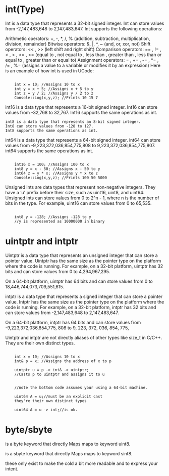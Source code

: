 # int(Type)

Int is a data type that represents a 32-bit signed integer. Int can store values from -2,147,483,648 to 2,147,483,647. Int supports the following operations:

Arithmetic operators: +, -, *, /, % (addition, subtraction, multiplication, division, remainder)
Bitwise operators: &, |, ^, ~ (and, or, xor, not)
Shift operators: << , >> (left shift and right shift)
Comparison operators: == , != , < , > , <= , >= (equal to , not equal to , less than , greater than , less than or equal to , greater than or equal to)
Assignment operators: = , += , -= , *= , /= , %= (assigns a value to a variable or modifies it by an expression)
Here is an example of how int is used in UCode:

```

    int x = 10; //Assigns 10 to x
    int y = x + 5; //Assigns x + 5 to y
    int z = y / 2; //Assigns y / 2 to z
    Console::Log(x,y,z); //Prints 10 15 7

```


int16 is a data type that represents a 16-bit signed integer. Int16 can store values from -32,768 to 32,767. Int16 supports the same operations as int.


    int8 is a data type that represents an 8-bit signed integer. 
    Int8 can store values from -128 to 127. 
    Int8 supports the same operations as int.

int64 is a data type that represents a 64-bit signed integer. int64 can store values from -9,223,372,036,854,775,808 to 9,223,372,036,854,775,807. int64 supports the same operations as int.


```

    int16 x = 100; //Assigns 100 to x
    int8 y = x - 50; //Assigns x - 50 to y
    int64 z = y * x; //Assigns y * x to z
    Console::Log(x,y,z); //Prints 100 50 5000

```


Unsigned ints are data types that represent non-negative integers. They have a ‘u’ prefix before their size, such as uint16, uint8, and uint64. Unsigned ints can store values from 0 to 2^n - 1, where n is the number of bits in the type. For example, uint16 can store values from 0 to 65,535.

```

    int8 y = -128; //Assigns -128 to y
    //y is represented as 10000000 in binary
```

# uintptr and intptr

Uintptr is a data type that represents an unsigned integer that can store a pointer value. Uintptr has the same size as the pointer type on the platform where the code is running. For example, on a 32-bit platform, uintptr has 32 bits and can store values from 0 to 4,294,967,295. 

On a 64-bit platform, uintptr has 64 bits and can store values from 0 to 18,446,744,073,709,551,615.

intptr is a data type that represents a signed integer that can store a pointer value. Intptr has the same size as the pointer type on the platform where the code is running. For example, on a 32-bit platform, intptr has 32 bits and can store values from -2,147,483,648 to 2,147,483,647. 

On a 64-bit platform, intptr has 64 bits and can store values from -9,223,372,036,854,775, 808 to 9, 223, 372, 036, 854, 775,


Uintptr and intptr are not directly aliases of other types like size_t in C/C++.
They are their own distinct types.

```

    int x = 10; //Assigns 10 to x
    int& p = x; //Assigns the address of x to p

    uintptr u = p -> int& -> uintptr; 
    //Casts p to uintptr and assigns it to u


    //note the bottom code assumes your using a 64-bit machine.

    uint64 A = u;//must be an explicit cast
    they're their own distinct types

    uint64 A = u -> int;//is ok.

```


# byte/sbyte


is a byte keyword that directly Maps maps to keyword uint8.

is a sbyte keyword that directly Maps maps to keyword sint8.

these only exist to make the cold a bit more readable and to express your intent.
